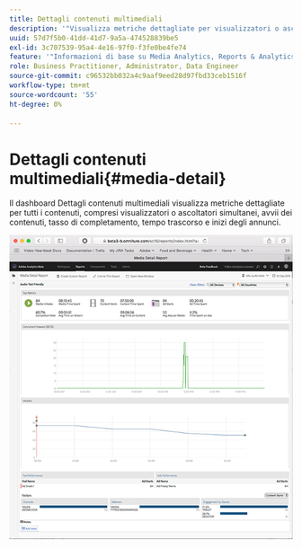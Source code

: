 ```yaml
---
title: Dettagli contenuti multimediali
description: '"Visualizza metriche dettagliate per visualizzatori o ascoltatori simultanei, avvii del contenuto, tasso di completamento, tempo trascorso e inizi annuncio sul dashboard Dettagli contenuti multimediali."'
uuid: 57d7f5b0-41dd-41d7-9a5a-474528839be5
exl-id: 3c707539-95a4-4e16-97f0-f3fe0be4fe74
feature: '"Informazioni di base su Media Analytics, Reports & Analytics"'
role: Business Practitioner, Administrator, Data Engineer
source-git-commit: c96532bb032a4c9aaf9eed28d97fbd33ceb1516f
workflow-type: tm+mt
source-wordcount: '55'
ht-degree: 0%

---
```


# Dettagli contenuti multimediali{#media-detail}

Il dashboard Dettagli contenuti multimediali visualizza metriche dettagliate per tutti i contenuti, compresi visualizzatori o ascoltatori simultanei, avvii dei contenuti, tasso di completamento, tempo trascorso e inizi degli annunci.

![](assets/media_detail.png)
